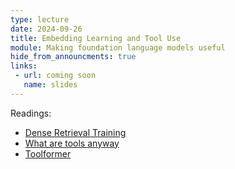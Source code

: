 ```yaml
---
type: lecture
date: 2024-09-26
title: Embedding Learning and Tool Use
module: Making foundation language models useful
hide_from_announcments: true
links: 
 - url: coming soon
   name: slides
---
```

Readings:
 - [Dense Retrieval Training](https://arxiv.org/pdf/2007.00808)
 - [What are tools anyway](https://arxiv.org/pdf/2403.15452)
 - [Toolformer](https://openreview.net/pdf?id=Yacmpz84TH)
